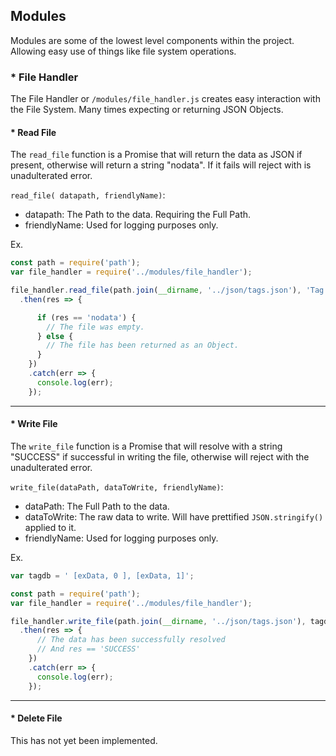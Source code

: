 ## Modules

Modules are some of the lowest level components within the project. Allowing easy use of things like file system operations.

### * File Handler

The File Handler or ```/modules/file_handler.js``` creates easy interaction with the File System. Many times expecting or returning JSON Objects.

#### * Read File

The ```read_file``` function is a Promise that will return the data as JSON if present, otherwise will return a string "nodata". If it fails will reject with is unadulterated error.

```read_file( datapath, friendlyName)```:
  * datapath: The Path to the data. Requiring the Full Path.
  * friendlyName: Used for logging purposes only.

Ex.

```javascript
const path = require('path');
var file_handler = require('../modules/file_handler');

file_handler.read_file(path.join(__dirname, '../json/tags.json'), 'Tag Collection')
  .then(res => {

      if (res == 'nodata') {
        // The file was empty.
      } else {
        // The file has been returned as an Object.
      }
    })
    .catch(err => {
      console.log(err);
    });
```
***

#### * Write File

The ```write_file``` function is a Promise that will resolve with a string "SUCCESS" if successful in writing the file, otherwise will reject with the unadulterated error.

```write_file(dataPath, dataToWrite, friendlyName)```:
  * dataPath: The Full Path to the data.
  * dataToWrite: The raw data to write. Will have prettified ```JSON.stringify()``` applied to it.
  * friendlyName: Used for logging purposes only.

Ex.

```javascript
var tagdb = ' [exData, 0 ], [exData, 1]';

const path = require('path');
var file_handler = require('../modules/file_handler');

file_handler.write_file(path.join(__dirname, '../json/tags.json'), tagdb, 'TagCollection')
  .then(res => {
      // The data has been successfully resolved
      // And res == 'SUCCESS'
    })
    .catch(err => {
      console.log(err);
    });
```

***

#### * Delete File

This has not yet been implemented.
